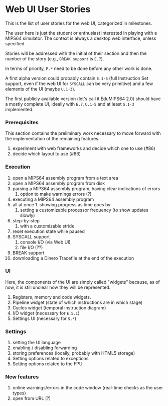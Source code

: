 # Web UI User Stories

This is the list of user stories for the web UI, categorized in milestones.

The user here is just the student or enthusiast interested in playing with a
MIPS64 simulator. The context is always a desktop web interface, unless
specified.

Stories will be addressed with the initial of their section and then the
number of the story (e.g., `BREAK support` is `E.7`).

In terms of priority, `P.*` need to be done before any other work is done.

A first alpha version could probably contain `E.1-6` (full Instruction Set
support, even if the web UI for `SYSCALL` can be very primitive) and a few
elements of the UI (maybe `U.1-3`).

The first publicly available version (let's call it EduMIPS64 2.0) should have
a mostly complete UI, ideally with `E.7`, `U.1-5` and at least `S.1-3`
implemented.

### Prerequisites

This section contains the preliminary work necessary to move forward with the
implementation of the remaining features.

1. experiment with web frameworks and decide which one to use (#86)
2. decide which layout to use (#86)

### Execution

1. open a MIPS64 assembly program from a text area
2. open a MIPS64 assembly program from disk
3. parsing a MIPS64 assembly program, having clear indications of errors
   1. option to make warnings errors (?)
4. executing a MIPS64 assembly program
  1. all at once
    1. showing progress as time goes by
      1. setting a customizable processor frequency (to show updates slowly)
  1. step-by-step
     1. with a customizable stride
  1. reset execution state while paused
5. SYSCALL support
   1. console I/O (via Web UI)
   1. file I/O (??)
6. BREAK support
7. downloading a Dinero Tracefile at the end of the execution

### UI

Here, the components of the UI are simply called "widgets" because, as of now,
it is still unclear how they will be represented.

1. Registers, memory and code widgets.
2. Pipeline widget (state of which instructions are in which stage)
3. Cycles widget (temporal instruction diagram)
4. I/O widget (necessary for `E.5.1`)
5. Settings UI (necessary for `S.*`)

### Settings

1. setting the UI language
2. enabling / disabling forwarding
3. storing preferences (locally, probably with HTML5 storage)
4. Setting options related to exceptions
5. Setting options related to the FPU

### New features

1. online warnings/errors in the code window (real-time checks as the user
   types)
2. open from URL (?)
